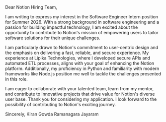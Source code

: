 Dear Notion Hiring Team,

I am writing to express my interest in the Software Engineer Intern position for Summer 2026. With a strong background in software engineering and a passion for building impactful technology, I am excited about the opportunity to contribute to Notion's mission of empowering users to tailor software solutions for their unique challenges.

I am particularly drawn to Notion's commitment to user-centric design and the emphasis on delivering a fast, reliable, and secure experience. My experience at Lipika Technologies, where I developed secure APIs and automated ETL processes, aligns with your goal of enhancing the Notion platform. Additionally, my proficiency in Python and familiarity with modern frameworks like Node.js position me well to tackle the challenges presented in this role.

I am eager to collaborate with your talented team, learn from my mentor, and contribute to innovative projects that drive value for Notion's diverse user base. Thank you for considering my application. I look forward to the possibility of contributing to Notion's exciting journey.

Sincerely,
Kiran Gowda Ramanagara Jayaram